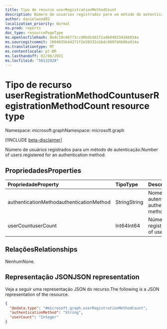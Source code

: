```yaml
---
title: Tipo de recurso userRegistrationMethodCount
description: Número de usuários registrados para um método de autenticação.
author: danielwood95
localization_priority: Normal
ms.prod: reports
doc_type: resourcePageType
ms.openlocfilehash: 8e4c19c48771ccd0bd1dd1f1a4b049334266834a
ms.sourcegitcommit: 1004835b44271f2e50332a1bdc9097d4b06a914a
ms.translationtype: MT
ms.contentlocale: pt-BR
ms.lasthandoff: 02/06/2021
ms.locfileid: "50132928"
---
```

# <a name="userregistrationmethodcount-resource-type"></a><span data-ttu-id="583af-103">Tipo de recurso userRegistrationMethodCount</span><span class="sxs-lookup"><span data-stu-id="583af-103">userRegistrationMethodCount resource type</span></span>

<span data-ttu-id="583af-104">Namespace: microsoft.graph</span><span class="sxs-lookup"><span data-stu-id="583af-104">Namespace: microsoft.graph</span></span>

[!INCLUDE [beta-disclaimer](../../includes/beta-disclaimer.md)]

<span data-ttu-id="583af-105">Número de usuários registrados para um método de autenticação.</span><span class="sxs-lookup"><span data-stu-id="583af-105">Number of users registered for an authentication method.</span></span>

## <a name="properties"></a><span data-ttu-id="583af-106">Propriedades</span><span class="sxs-lookup"><span data-stu-id="583af-106">Properties</span></span>
|<span data-ttu-id="583af-107">Propriedade</span><span class="sxs-lookup"><span data-stu-id="583af-107">Property</span></span>|<span data-ttu-id="583af-108">Tipo</span><span class="sxs-lookup"><span data-stu-id="583af-108">Type</span></span>|<span data-ttu-id="583af-109">Descrição</span><span class="sxs-lookup"><span data-stu-id="583af-109">Description</span></span>|
|:---|:---|:---|
|<span data-ttu-id="583af-110">authenticationMethod</span><span class="sxs-lookup"><span data-stu-id="583af-110">authenticationMethod</span></span>|<span data-ttu-id="583af-111">String</span><span class="sxs-lookup"><span data-stu-id="583af-111">String</span></span>|<span data-ttu-id="583af-112">Nome do método de autenticação.</span><span class="sxs-lookup"><span data-stu-id="583af-112">Name of authentication method.</span></span>|
|<span data-ttu-id="583af-113">userCount</span><span class="sxs-lookup"><span data-stu-id="583af-113">userCount</span></span>|<span data-ttu-id="583af-114">Int64</span><span class="sxs-lookup"><span data-stu-id="583af-114">Int64</span></span>|<span data-ttu-id="583af-115">Número de usuários registrados.</span><span class="sxs-lookup"><span data-stu-id="583af-115">Number of users registered.</span></span>|

## <a name="relationships"></a><span data-ttu-id="583af-116">Relações</span><span class="sxs-lookup"><span data-stu-id="583af-116">Relationships</span></span>
<span data-ttu-id="583af-117">Nenhum</span><span class="sxs-lookup"><span data-stu-id="583af-117">None.</span></span>

## <a name="json-representation"></a><span data-ttu-id="583af-118">Representação JSON</span><span class="sxs-lookup"><span data-stu-id="583af-118">JSON representation</span></span>
<span data-ttu-id="583af-119">Veja a seguir uma representação JSON do recurso.</span><span class="sxs-lookup"><span data-stu-id="583af-119">The following is a JSON representation of the resource.</span></span>
<!-- {
  "blockType": "resource",
  "@odata.type": "microsoft.graph.userRegistrationMethodCount"
}
-->
``` json
{
  "@odata.type": "#microsoft.graph.userRegistrationMethodCount",
  "authenticationMethod": "String",
  "userCount": "Integer"
}
```
